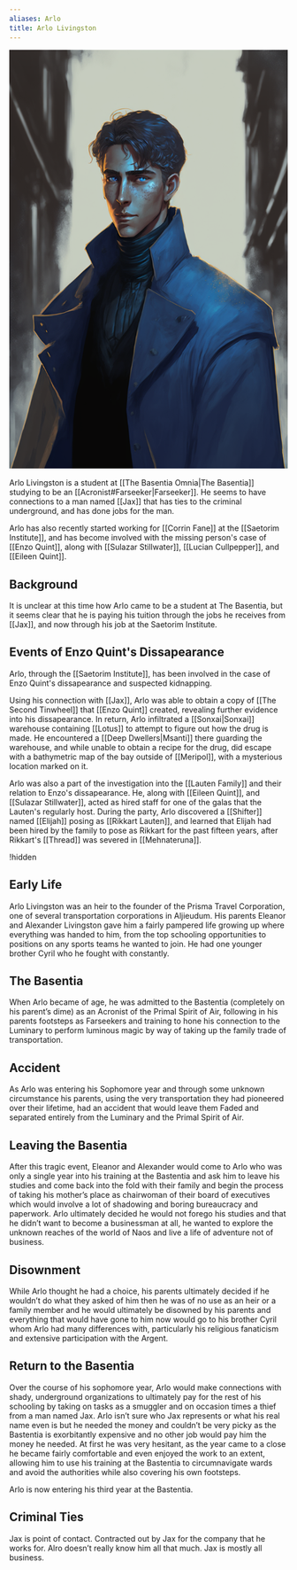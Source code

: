 ```yaml
---
aliases: Arlo
title: Arlo Livingston
---
```


![Arlo Livingston|400](./images/Morne_a_young_man_wearing_a_turtle_neck_and_a_long_blue_coat_st_703294ce-f2e5-4ce6-909d-66de6073918a.png "right center vertical")

Arlo Livingston is a student at [[The Basentia Omnia|The Basentia]] studying to be an [[Acronist#Farseeker|Farseeker]]. He seems to have connections to a man named [[Jax]] that has ties to the criminal underground, and has done jobs for the man. 

Arlo has also recently started working for [[Corrin Fane]] at the [[Saetorim Institute]], and has become involved with the missing person's case of [[Enzo Quint]], along with [[Sulazar Stillwater]], [[Lucian Cullpepper]], and [[Eileen Quint]].

## Background

It is unclear at this time how Arlo came to be a student at The Basentia, but it seems clear that he is paying his tuition through the jobs he receives from [[Jax]], and now through his job at the Saetorim Institute.

## Events of Enzo Quint's Dissapearance

Arlo, through the [[Saetorim Institute]], has been involved in the case of Enzo Quint's dissapearance and suspected kidnapping. 

Using his connection with [[Jax]], Arlo was able to obtain a copy of [[The Second Tinwheel]] that [[Enzo Quint]] created, revealing further evidence into his dissapearance. In return, Arlo infiltrated a [[Sonxai|Sonxai]] warehouse containing [[Lotus]] to attempt to figure out how the drug is made. He encountered a [[Deep Dwellers|Msanti]] there guarding the warehouse, and while unable to obtain a recipe for the drug, did escape with a bathymetric map of the bay outside of [[Meripol]], with a mysterious location marked on it.

Arlo was also a part of the investigation into the [[Lauten Family]] and their relation to Enzo's dissapearance. He, along with [[Eileen Quint]], and [[Sulazar Stillwater]], acted as hired staff for one of the galas that the Lauten's regularly host. During the party, Arlo discovered a [[Shifter]] named [[Elijah]] posing as [[Rikkart Lauten]], and learned that Elijah had been hired by the family to pose as Rikkart for the past fifteen years, after Rikkart's [[Thread]] was severed in [[Mehnateruna]].

!hidden

## Early Life
Arlo Livingston was an heir to the founder of the Prisma Travel Corporation, one of several transportation corporations in Aljieudum. His parents Eleanor and Alexander Livingston gave him a fairly pampered life growing up where everything was handed to him, from the top schooling opportunities to positions on any sports teams he wanted to join. He had one younger brother Cyril who he fought with constantly. 

## The Basentia
When Arlo became of age, he was admitted to the Bastentia (completely on his parent’s dime) as an Acronist of the Primal Spirit of Air, following in his parents footsteps as Farseekers and training to hone his connection to the Luminary to perform luminous magic by way of taking up the family trade of transportation.

## Accident
As Arlo was entering his Sophomore year and through some unknown circumstance his parents, using the very transportation they had pioneered over their lifetime, had an accident that would leave them Faded and separated entirely from the Luminary and the Primal Spirit of Air. 

## Leaving the Basentia
After this tragic event, Eleanor and Alexander would come to Arlo who was only a single year into his training at the Bastentia and ask him to leave his studies and come back into the fold with their family and begin the process of taking his mother’s place as chairwoman of their board of executives which would involve a lot of shadowing and boring bureaucracy and paperwork. Arlo ultimately decided he would not forego his studies and that he didn’t want to become a businessman at all, he wanted to explore the unknown reaches of the world of Naos and live a life of adventure not of business.

  
## Disownment
While Arlo thought he had a choice, his parents ultimately decided if he wouldn’t do what they asked of him then he was of no use as an heir or a family member and he would ultimately be disowned by his parents and everything that would have gone to him now would go to his brother Cyril whom Arlo had many differences with, particularly his religious fanaticism and extensive participation with the Argent.

  
## Return to the Basentia
Over the course of his sophomore year, Arlo would make connections with shady, underground organizations to ultimately pay for the rest of his schooling by taking on tasks as a smuggler and on occasion times a thief from a man named Jax. Arlo isn’t sure who Jax represents or what his real name even is but he needed the money and couldn’t be very picky as the Bastentia is exorbitantly expensive and no other job would pay him the money he needed. At first he was very hesitant, as the year came to a close he became fairly comfortable and even enjoyed the work to an extent, allowing him to use his training at the Bastentia to circumnavigate wards and avoid the authorities while also covering his own footsteps. 

Arlo is now entering his third year at the Bastentia.

## Criminal Ties
Jax is point of contact. Contracted out by Jax for the company that he works for. Alro doesn’t really know him all that much. Jax is mostly all business. 